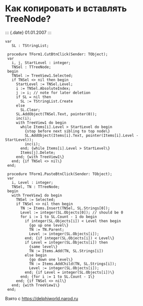 Как копировать и вставлять TreeNode?
====================================

::: {.date}
01.01.2007
:::

    var
       SL : TStringList;
     
     procedure TForm1.CutBtnClick(Sender: TObject);
     var
       i, j, StartLevel : integer;
       TNSel : TTreeNode;
     begin
       TNSel := TreeView1.Selected;
       if TNSel <> nil then begin
         StartLevel := TNSel.Level;
         i := TNSel.AbsoluteIndex;
         j := i; // note for later deletion
         if SL = nil then
           SL := TStringList.Create
         else
           SL.Clear;
         SL.AddObject(TNSel.Text, pointer(0));
         inc(i);
         with TreeView1 do begin
           while Items[i].Level > StartLevel do begin
             {stop before next sibling to top node\}
             SL.AddObject(Items[i].Text, pointer(Items[i].Level - StartLevel));
             inc(i);
           end; {while Items[i].Level > StartLevel\}
           Items[j].Delete;
         end; {with TreeView1\}
       end; {if TNSel <> nil\}
     end;
     
     procedure TForm1.PasteBtnClick(Sender: TObject);
     var
       i, Level : integer;
       TNSel, TN : TTreeNode;
     begin
       with TreeView1 do begin
         TNSel := Selected;
         if TNSel <> nil then begin
           TN := Items.Insert(TNSel, SL.Strings[0]);
           Level := integer(SL.Objects[0]); // should be 0
           for i := 1 to SL.Count - 1 do begin
             if integer(SL.Objects[i]) < Level then begin
               {go up one level\}
               TN := TN.Parent;
               Level := integer(SL.Objects[i]);
             end; {if integer(SL.Objects[i]) < Level\}
             if Level = integer(SL.Objects[i]) then
               {same level\}
               TN := Items.Add(TN, SL.Strings[i])
             else begin
               {go down one level\}
               TN := Items.AddChild(TN, SL.Strings[i]);
               Level := integer(SL.Objects[i]);
             end; {if Level = integer(SL.Objects[i])\}
           end; {for i := 1 to SL.Count - 1\}
         end; {if TNSel <> nil\}
       end; {with TreeView1\}
     end;

Взято с <https://delphiworld.narod.ru>
